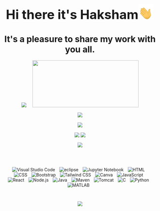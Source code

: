 <p align="center">
  <h1 align="center" style="font-size:3em">Hi there it's Haksham<img src="hand.gif" height="50px"/></h1>
  <h1 align="center">It's a pleasure to share my work with you all.</h1>
</p>

<p align="center">
  <!-- ![](https://github-readme-stats.vercel.app/api?username=Haksham&show_icons=true&theme=dracula) -->
  <img  width=350 style="margin-right:20px;" src="https://github-readme-stats.vercel.app/api?username=Haksham&show_icons=true&theme=dracula"/><img  width=350 height=155 src="https://github-readme-streak-stats.herokuapp.com/?user=haksham&theme=dracula"/>
</p>
<!-- ![](https://github-readme-streak-stats.herokuapp.com/?user=haksham&theme=dracula) -->
<p align="center">
  <img src="https://github-readme-stats.vercel.app/api/top-langs/?username=haksham&theme=dracula&layout=compact"/>
</p>
<!-- ![](https://github-readme-stats.vercel.app/api/top-langs/?username=haksham&theme=dracula&layout=compact) -->
<p align="center">
  <img src="https://github-readme-activity-graph.vercel.app/graph?username=Haksham&theme=dracula&custom_title=Haksham's%20--->>%20Progress%20Graph&hide_border=false&bg_color=282a36&title_color=ff6e96&radius=10&height=300&days=20"/>
</p>
<p align="center">
  <img src="https://leetcard.jacoblin.cool/H?width=300&height=180&hide=ranking,total-solved-text,easy-solved-count,medium-solved-count,hard-solved-count"/>
  <img src="https://geeks-for-geeks-stats-api.vercel.app/?userName=extraonb6uh"/>
</p>
<p align="center">
  <img src="https://github-profile-trophy.vercel.app/?username=Haksham&theme=dracula"/>
</p>

<br/><br/>
<p align="center">
<img width="40" src="https://user-images.githubusercontent.com/25181517/192108891-d86b6220-e232-423a-bf5f-90903e6887c3.png" alt="Visual Studio Code" style="margin-right:10px;" title="Visual Studio Code"/>
<img width="40" src="https://user-images.githubusercontent.com/25181517/192108892-6e9b5cdf-4e35-4a70-ad9a-801a93a07c1c.png" alt="eclipse" style="margin-right:10px;" title="eclipse"/>
<img width="40" src="https://user-images.githubusercontent.com/25181517/183914128-3fc88b4a-4ac1-40e6-9443-9a30182379b7.png" alt="Jupyter Notebook" style="margin-right:10px;" title="Jupyter Notebook"/>
<img width="40" src="https://user-images.githubusercontent.com/25181517/192158954-f88b5814-d510-4564-b285-dff7d6400dad.png" alt="HTML" style="margin-right:10px;" title="HTML"/>
<img width="40" src="https://user-images.githubusercontent.com/25181517/183898674-75a4a1b1-f960-4ea9-abcb-637170a00a75.png" alt="CSS" style="margin-right:10px;" title="CSS"/>
<img width="40" src="https://user-images.githubusercontent.com/25181517/183898054-b3d693d4-dafb-4808-a509-bab54cf5de34.png" alt="Bootstrap" style="margin-right:10px;" title="Bootstrap"/>
<img width="40" src="https://user-images.githubusercontent.com/25181517/202896760-337261ed-ee92-4979-84c4-d4b829c7355d.png" alt="Tailwind CSS" style="margin-right:10px;" title="Tailwind CSS"/>
<img width="40" src="https://github-production-user-asset-6210df.s3.amazonaws.com/136815194/253220886-02494c7c-de6a-43a6-9293-6369696842ed.png" alt="Canva" style="margin-right:10px;" title="Canva"/>
<img width="40" src="https://user-images.githubusercontent.com/25181517/117447155-6a868a00-af3d-11eb-9cfe-245df15c9f3f.png" alt="JavaScript" style="margin-right:10px;" title="JavaScript"/>
<img width="40" src="https://user-images.githubusercontent.com/25181517/183897015-94a058a6-b86e-4e42-a37f-bf92061753e5.png" alt="React" style="margin-right:10px;" title="React"/>
<img width="40" src="https://user-images.githubusercontent.com/25181517/183568594-85e280a7-0d7e-4d1a-9028-c8c2209e073c.png" alt="Node.js" style="margin-right:10px;" title="Node.js"/>
<img width="40" src="https://user-images.githubusercontent.com/25181517/117201156-9a724800-adec-11eb-9a9d-3cd0f67da4bc.png" alt="Java" style="margin-right:10px;" title="Java"/>
<img width="40" src="https://user-images.githubusercontent.com/25181517/117207242-07d5a700-adf4-11eb-975e-be04e62b984b.png" alt="Maven" style="margin-right:10px;" title="Maven"/>
<img width="40" src="https://user-images.githubusercontent.com/25181517/183894676-137319b5-1364-4b6a-ba4f-e9fc94ddc4aa.png" alt="Tomcat" style="margin-right:10px;" title="Tomcat"/>
<img width="40" src="https://user-images.githubusercontent.com/25181517/192106070-46255bcf-65e6-4c6b-a296-bf8d0d8fb2a7.png" alt="C" style="margin-right:10px;" title="C"/>
<img width="40" src="https://user-images.githubusercontent.com/25181517/183423507-c056a6f9-1ba8-4312-a350-19bcbc5a8697.png" alt="Python" style="margin-right:10px;" title="Python"/>
<img width="40" src="https://user-images.githubusercontent.com/25181517/192106593-610ee31c-995e-4f24-b8e1-0f18eead6fae.png" alt="MATLAB" style="margin-right:10px;" title="MATLAB"/>
</p>
<br/>
<p align="center">
  <img src="https://komarev.com/ghpvc/?username=Haksham&style=rounded&label=++😏~+&abbreviated=true&color=blueviolet"/>
</p>

[](https://holopin.io/@haksham)

<!--
git cloned to vscode

ctrl+shift+V or Ctrl+K V= preview

git add .
git commit -m"update"
git pull
git push origin main 
-->

